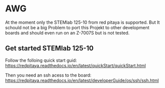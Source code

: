 # AWG

At the moment only the STEMlab 125-10 from red pitaya is supported. But It schould not be a big Problem to port this Projekt to other development boards and should even run on an Z-7007S but is not tested.

## Get started STEMlab 125-10

Follow the folloing quick start guid: https://redpitaya.readthedocs.io/en/latest/quickStart/quickStart.html

Then you need an ssh acess to the board: https://redpitaya.readthedocs.io/en/latest/developerGuide/os/ssh/ssh.html
